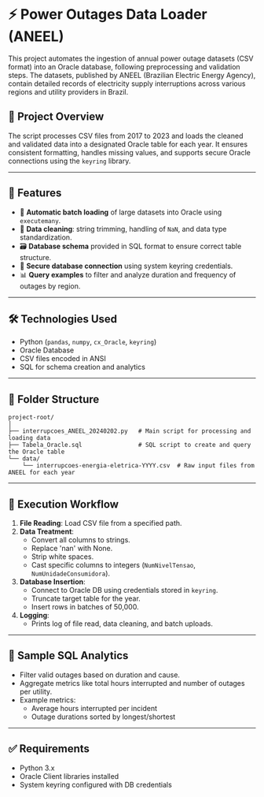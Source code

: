 # ⚡ Power Outages Data Loader (ANEEL)

This project automates the ingestion of annual power outage datasets (CSV format) into an Oracle database, following preprocessing and validation steps. The datasets, published by ANEEL (Brazilian Electric Energy Agency), contain detailed records of electricity supply interruptions across various regions and utility providers in Brazil.

## 📌 Project Overview

The script processes CSV files from 2017 to 2023 and loads the cleaned and validated data into a designated Oracle table for each year. It ensures consistent formatting, handles missing values, and supports secure Oracle connections using the `keyring` library.

---

## 🧩 Features

- 🔄 **Automatic batch loading** of large datasets into Oracle using `executemany`.
- 🧹 **Data cleaning**: string trimming, handling of `NaN`, and data type standardization.
- 🗃️ **Database schema** provided in SQL format to ensure correct table structure.
- 🔐 **Secure database connection** using system keyring credentials.
- 📊 **Query examples** to filter and analyze duration and frequency of outages by region.

---

## 🛠️ Technologies Used

- Python (`pandas`, `numpy`, `cx_Oracle`, `keyring`)
- Oracle Database
- CSV files encoded in ANSI
- SQL for schema creation and analytics

---

## 📂 Folder Structure

```
project-root/
│
├── interrupcoes_ANEEL_20240202.py   # Main script for processing and loading data
├── Tabela_Oracle.sql                # SQL script to create and query the Oracle table
└── data/
    └── interrupcoes-energia-eletrica-YYYY.csv  # Raw input files from ANEEL for each year
```

---

## 🧪 Execution Workflow

1. **File Reading**: Load CSV file from a specified path.
2. **Data Treatment**: 
   - Convert all columns to strings.
   - Replace 'nan' with None.
   - Strip white spaces.
   - Cast specific columns to integers (`NumNivelTensao`, `NumUnidadeConsumidora`).
3. **Database Insertion**:
   - Connect to Oracle DB using credentials stored in `keyring`.
   - Truncate target table for the year.
   - Insert rows in batches of 50,000.
4. **Logging**:
   - Prints log of file read, data cleaning, and batch uploads.

---

## 🧠 Sample SQL Analytics

- Filter valid outages based on duration and cause.
- Aggregate metrics like total hours interrupted and number of outages per utility.
- Example metrics:
  - Average hours interrupted per incident
  - Outage durations sorted by longest/shortest

---

## ✅ Requirements

- Python 3.x
- Oracle Client libraries installed
- System keyring configured with DB credentials

